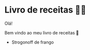 # Livro de receitas :man_cook:

Olá!

Bem vindo ao meu livro de receitas :wave:

- Strogonoff de frango